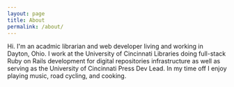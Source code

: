 ```yaml
---
layout: page
title: About
permalink: /about/
---
```

Hi. I'm an acadmic librarian and web developer living and working in Dayton, Ohio. I work at the University of Cincinnati Libraries doing full-stack Ruby on Rails development for digital repositories infrastructure as well as serving as the University of Cincinnati Press Dev Lead. In my time off I enjoy playing music, road cycling, and cooking.
